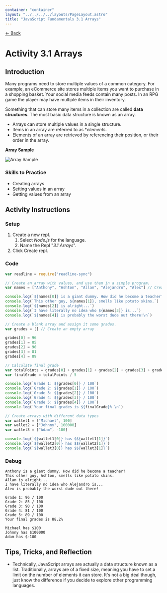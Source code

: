 ```yaml
---
container: "container"
layout: "../../../../layouts/PageLayout.astro"
title: "JavaScript Fundamentals 3.1 Arrays"
---
```


[← Back](/courses/javascript-fundamentals/)

# Activity 3.1 Arrays

## Introduction

Many programs need to store multiple values of a common category. For example, an eCommerce site stores multiple items you want to purchase in a shopping basket. Your social media feeds contain many posts. In an RPG game the player may have multiple items in their inventory.

Something that can store many items in a collection are called **data structures**. The most basic data structure is known as an array.

- Arrays can store multiple values in a single structure.
- Items in an array are referred to as \*_elements_.
- Elements of an array are retrieved by referencing their position, or their order in the array.

**Array Sample**

![Array Sample](/assets/img/javascript/array-sample.png)

### Skills to Practice

- Creating arrays
- Setting values in an array
- Getting values from an array

## Activity Instructions

### Setup

1. Create a new repl.
   1. Select _Node.js_ for the language.
   2. Name the Repl "_3.1 Arrays_".
2. Click Create repl.

### Code

```javascript
var readline = require("readline-sync")

// Create an array with values, and use them in a simple program.
var names = ["Anthony", "Ashton", "Allan", "Alejandro", "Alex"] // Create an array of names

console.log(`${names[0]} is a giant dummy. How did he become a teacher?`)
console.log(`This other guy, ${names[1]}, smells like potato skins.`)
console.log(`${names[2]} is alright...`)
console.log(`I have literally no idea who ${names[3]} is...`)
console.log(`${names[4]} is probably the worst dude out there!\n`)

// Create a blank array and assign it some grades.
var grades = [] // Create an empty array

grades[0] = 96
grades[1] = 85
grades[2] = 90
grades[3] = 81
grades[4] = 89

// Calculate final grade
var totalPoints = grades[0] + grades[1] + grades[2] + grades[3] + grades[4]
var finalGrade = totalPoints / 5

console.log(`Grade 1: ${grades[0]} / 100`)
console.log(`Grade 2: ${grades[1]} / 100`)
console.log(`Grade 3: ${grades[2]} / 100`)
console.log(`Grade 4: ${grades[3]} / 100`)
console.log(`Grade 5: ${grades[4]} / 100`)
console.log(`Your final grades is ${finalGrade}% \n`)

// Create arrays with different data types
var wallet1 = ["Michael", 100]
var wallet2 = ["Johnny", 100000]
var wallet3 = ["Adam", -100]

console.log(`${wallet1[0]} has $${wallet1[1]}`)
console.log(`${wallet2[0]} has $${wallet2[1]}`)
console.log(`${wallet3[0]} has $${wallet3[1]}`)
```

### Debug

```
Anthony is a giant dummy. How did he become a teacher?
This other guy, Ashton, smells like potato skins.
Allan is alright...
I have literally no idea who Alejandro is...
Alex is probably the worst dude out there!

Grade 1: 96 / 100
Grade 2: 85 / 100
Grade 3: 90 / 100
Grade 4: 81 / 100
Grade 5: 89 / 100
Your final grades is 88.2%

Michael has $100
Johnny has $100000
Adam has $-100
```

## Tips, Tricks, and Reflection

- Technically, JavaScript arrays are actually a data structure known as a list. Traditionally, arrays are of a fixed size, meaning you have to set a limit on the number of elements it can store. It's not a big deal though, just know the difference if you decide to explore other programming languages.

